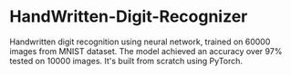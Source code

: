 # HandWritten-Digit-Recognizer
Handwritten digit recognition using neural network, trained on 60000 images from MNIST dataset. The model achieved an accuracy over 97% tested on 10000 images. It's built from scratch using PyTorch.
